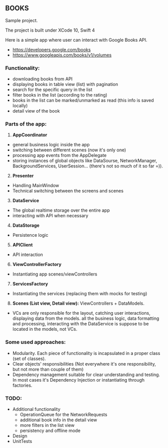 ## BOOKS

Sample project.

The project is built under XCode 10, Swift 4

Here is a simple app where user can interact with Google Books API.
  - https://developers.google.com/books
  - https://www.googleapis.com/books/v1/volumes


### Functionality:
- downloading books from API 
- displaying books in table view (list) with pagination
- search for the specific query in the list
- filter books in the list (according to the rating)
- books in the list can be marked/unmarked as read (this info is saved locally)
- detail view of the book


### Parts of the app:
1. **AppCoordinator**
  - general business logic inside the app
  - switching between different scenes (now it's only one)
  - processing app events from the AppDelegate
  - storing instances of global objects like DataSourse, NetworkManager, BackgroundServices, UserSession... (there's not so much of it so far =)).
2. **Presenter**
  - Handling MainWindow
  - Technical switching between the screens and scenes
3. **DataService**
  - The global realtime storage over the entire app
  - interacting with API when necessary
4. **DataStorage**
  - Persistence logic
5. **APIClient**
  - API interaction
6. **ViewControllerFactory**
  - Instantiating app scenes/viewControllers
7. **ServicesFactory**
  - Instantiating the services (replacing them with mocks for testing)
8. **Scenes (List view, Detail view):** ViewControllers + DataModels.
  - VCs are only responsible for the layout, catching user interactions, displaying data from the models.
all the business logic, data formatting and processing, interacting with the DataService is suppose to be located in the models, not VCs.


### Some used approaches:
  - Modularity. Each piece of functionality is incapsulated in a proper class (set of classes).
  - Clear objects' responsibilities (Not everywhere it's one responsibility, but not more than couple of them)
  - Dependency management suitable for clear understanding and testing. In most cases it's Dependency Injection or instantiating through factories.


### TODO:
- Additional functionality
  * OperationQueue for the NetworkRequests
  * additional book info in the detail view
  * more filters in the list view
  * persistency and offline mode
- Design
- UnitTests
